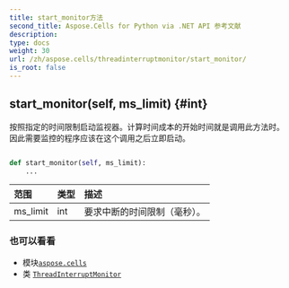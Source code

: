 ```yaml
---
title: start_monitor方法
second_title: Aspose.Cells for Python via .NET API 参考文献
description:
type: docs
weight: 30
url: /zh/aspose.cells/threadinterruptmonitor/start_monitor/
is_root: false
---
```

##  start_monitor(self, ms_limit) {#int}
按照指定的时间限制启动监视器。计算时间成本的开始时间就是调用此方法时。
因此需要监控的程序应该在这个调用之后立即启动。



```python

def start_monitor(self, ms_limit):
    ...
```


|范围|类型|描述|
| :- | :- | :- |
| ms_limit | int |要求中断的时间限制（毫秒）。|



### 也可以看看
* 模块[`aspose.cells`](../../)
* 类 [`ThreadInterruptMonitor`](/cells/python-net/zh/aspose.cells/threadinterruptmonitor)
